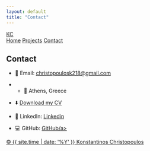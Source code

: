 ```yaml
---
layout: default
title: "Contact"
---
```


<link rel="stylesheet" href="{{ '/assets/css/style.css' | relative_url }}">

<nav class="navbar">
  <div class="nav-inner">
    <a class="brand" href="{{ '/' | relative_url }}">KC</a>
    <div class="links">
      <a href="{{ '/' | relative_url }}">Home</a>
      <a href="{{ '/projects' | relative_url }}">Projects</a>
      <a class="active" href="{{ '/contact' | relative_url }}">Contact</a>
    </div>
  </div>
</nav>

<section class="section">
  <h1>Contact</h1>

- 📧 Email: <a href="mailto:christopoulosk218@gmail.com">christopoulosk218@gmail.com</a>
- - 📍 Athens, Greece
- ⬇️ [Download my CV]()
- 🔗 LinkedIn: <a href="https://www.linkedin.com/in/konstantinos-christopoulos-9365b3256" target="_blank">Linkedin</a>  
- 💻 GitHub: <a href="https://www.linkedin.com/in/konstantinos-christopoulos-9365b3256" target="_blank">GitHub/a>

  <!-- (Optional) Formspree contact form — replace YOUR_FORMSPREE_ID
  <form action="https://formspree.io/f/YOUR_FORMSPREE_ID" method="POST" class="contact-form">
    <input type="text" name="name" placeholder="Your name" required>
    <input type="email" name="_replyto" placeholder="Your email" required>
    <textarea name="message" placeholder="Your message" rows="6" required></textarea>
    <button type="submit" class="btn primary">Send</button>
  </form>
  -->
</section>

<footer class="footer">
  <span>© {{ site.time | date: '%Y' }} Konstantinos Christopoulos</span>
</footer>
